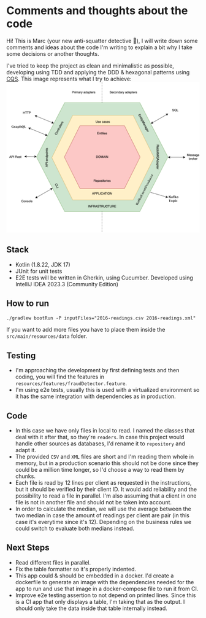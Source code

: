 # Comments and thoughts about the code

Hi! This is Marc (your new anti-squatter detective 🥸), I will write down some comments and ideas about the code I'm writing to explain a bit why I take some decisions or another thoughts.

I've tried to keep the project as clean and minimalistic as possible, developing using TDD and applying the DDD & hexagonal patterns using [CQS](https://martinfowler.com/bliki/CommandQuerySeparation.html). This image represents what I try to achieve:
![hexagonalArchitecture.png](assets/hexagonalArchitecture.png)

## Stack
- Kotlin (1.8.22, JDK 17)
- JUnit for unit tests
- E2E tests will be written in Gherkin, using Cucumber.
  Developed using IntelliJ IDEA 2023.3 (Community Edition)

## How to run
```shell
./gradlew bootRun -P inputFiles="2016-readings.csv 2016-readings.xml"
```
If you want to add more files you have to place them inside the `src/main/resources/data` folder.

## Testing
- I'm approaching the development by first defining tests and then coding, you will find the features in `resources/features/fraudDetector.feature`.
- I'm using e2e tests, usually this is used with a virtualized environment so it has the same integration with dependencies as in production.

## Code
- In this case we have only files in local to read. I named the classes that deal with it after that, so they're `readers`. In case this project would handle other sources as databases, I'd rename it to `repository` and adapt it.
- The provided `CSV` and `XML` files are short and I'm reading them whole in memory, but in a production scenario this should not be done since they could be a million time longer, so I'd choose a way to read them by chunks. 
- Each file is read by 12 lines per client as requested in the instructions, but it should be verified by their client ID. It would add reliability and the possibility to read a file in parallel. I'm also assuming that a client in one file is not in another file and should not be taken into account.
- In order to calculate the median, we will use the average between the two median in case the amount of readings per client are pair (in this case it's everytime since it's 12). Depending on the business rules we could switch to evaluate both medians instead.

## Next Steps
- Read different files in parallel.
- Fix the table formatter so it's properly indented.
- This app could & should be embedded in a docker. I'd create a dockerfile to generate an image with the dependencies needed for the app to run and use that image in a docker-compose file to run it from CI.
- Improve e2e testing assertion to not depend on printed lines. Since this is a CI app that only displays a table, I'm taking that as the output. I should only take the data inside that table internally instead.